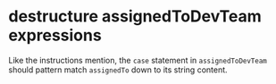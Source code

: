 # destructure assignedToDevTeam expressions

Like the instructions mention, the `case` statement in `assignedToDevTeam` should pattern match `assignedTo` down to its string content.
